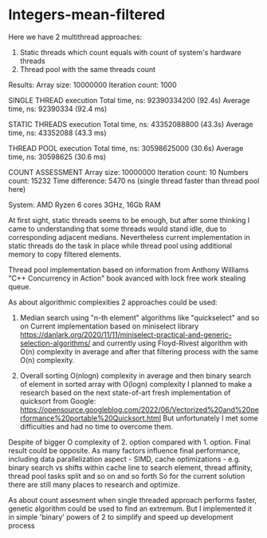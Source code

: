 # Integers-mean-filtered


Here we have 2 multithread approaches:
1. Static threads which count equals with count of system's hardware threads
2. Thread pool with the same threads count

Results:
Array size: 10000000 Iteration count: 1000

SINGLE THREAD execution
Total time, ns: 92390334200 (92.4s) Average time, ns: 92390334 (92.4 ms)

STATIC THREADS execution
Total time, ns: 43352088800 (43.3s) Average time, ns: 43352088 (43.3 ms)

THREAD POOL execution
Total time, ns: 30598625000 (30.6s) Average time, ns: 30598625 (30.6 ms)

COUNT ASSESSMENT
Array size: 10000000 Iteration count: 10
Numbers count: 15232 Time difference: 5470 ns (single thread faster than thread pool here)

System: AMD Ryzen 6 cores 3GHz, 16Gb RAM

At first sight, static threads seems to be enough, but after some thinking I came to understanding that some threads would stand idle,
due to corresponding adjacent medians. Nevertheless current implementation in static threads do the task in place while thread pool using additional memory 
to copy filtered elements.

Thread pool implementation based on information from Anthony Williams "C++ Concurrency in Action" book avanced with lock free work stealing queue. 

As about algorithmic complexities 2 approaches could be used:
1. Median search using "n-th element" algorithms like "quickselect" and so on
Current implementation based on miniselect library https://danlark.org/2020/11/11/miniselect-practical-and-generic-selection-algorithms/
and currently using Floyd-Rivest algorithm with O(n) complexity in average and after that filtering process with the same O(n) complexity.

2. Overall sorting O(nlogn) complexity in average and then binary search of element in sorted array with O(logn) complexity
I planned to make a research based on the next state-of-art fresh implementation of quicksort from Google:
https://opensource.googleblog.com/2022/06/Vectorized%20and%20performance%20portable%20Quicksort.html
But unfortunately I met some difficulties and had no time to overcome them. 

Despite of bigger O complexity of 2. option compared with 1. option. Final result could be opposite.
As many factors influence final performance, including data parallelization aspect - SIMD, cache optimizations - e.g.
binary search vs shifts within cache line to search element, thread affinity, thread pool tasks split and so on and so forth
So for the current solution there are still many places to research and optimize.


As about count assesment when single threaded approach performs faster, genetic algorithm could be used to find an extremum. But I implemented it in simple 'binary' powers of 2 to simplify and speed up development process
